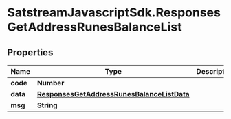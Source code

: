 # SatstreamJavascriptSdk.ResponsesGetAddressRunesBalanceList

## Properties
Name | Type | Description | Notes
------------ | ------------- | ------------- | -------------
**code** | **Number** |  | [optional] 
**data** | [**ResponsesGetAddressRunesBalanceListData**](ResponsesGetAddressRunesBalanceListData.md) |  | [optional] 
**msg** | **String** |  | [optional] 
